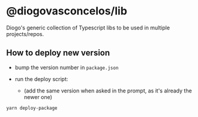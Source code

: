 # @diogovasconcelos/lib

Diogo's generic collection of Typescript libs to be used in multiple projects/repos.

## How to deploy new version

- bump the version number in `package.json`

- run the deploy script:
  - (add the same version when asked in the prompt, as it's already the newer one)

```
yarn deploy-package
```
